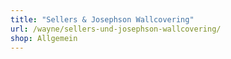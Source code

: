 ```yaml
---
title: "Sellers & Josephson Wallcovering"
url: /wayne/sellers-und-josephson-wallcovering/
shop: Allgemein
---
```

